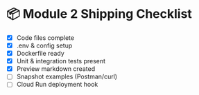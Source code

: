 # 📦 Module 2 Shipping Checklist

- [x] Code files complete
- [x] .env & config setup
- [x] Dockerfile ready
- [x] Unit & integration tests present
- [x] Preview markdown created
- [ ] Snapshot examples (Postman/curl)
- [ ] Cloud Run deployment hook